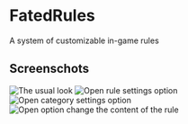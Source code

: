 # FatedRules
A system of customizable in-game rules

## Screenschots
![The usual look](https://i.imgur.com/lQ2kBk5.jpeg)
![Open rule settings option](https://i.imgur.com/aGgl37i.jpeg)
![Open category settings option](https://i.imgur.com/7leAWyC.jpeg)
![Open option change the content of the rule](https://i.imgur.com/iMBe9LD.jpeg)
